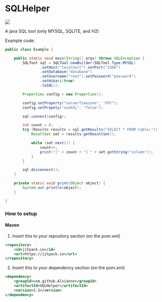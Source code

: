 # SQLHelper
[![](https://jitpack.io/v/Alviannn/SQLHelper.svg)](https://jitpack.io/#Alviannn/SQLHelper)

A java SQL tool (only MYSQL, SQLITE, and H2)

Example code:
```java
public class Example {

    public static void main(String[] args) throws SQLException {
        SQLTool sql = SQLTool.newBuilder(SQLTool.Type.MYSQL)
                .setHost("localhost").setPort("3306")
                .setDatabase("database")
                .setUsername("root").setPassword("password")
                .setHikari(true)
                .toSQL();

        Properties config = new Properties();

        config.setProperty("serverTimezone", "UTC");
        config.setPropety("useSSL", "false");

        sql.connect(config);

        int count = 0;
        try (Results results = sql.getResults("SELECT * FROM table;")) {
            ResultSet set = results.getResultSet();

            while (set.next()) {
                count++;
                print("[" + count + "] " + set.getString("column"));
            }
        }

        sql.disconnect();
    }

    private static void print(Object object) {
        System.out.println(object);
    }

}
```

### How to setup

#### Maven
1. Insert this to your repository section (on the pom.xml)
```xml
<repository>
    <id>jitpack.io</id>
    <url>https://jitpack.io</url>
</repository>
```

2. Insert this to your dependency section (on the pom.xml)
```xml
<dependency>
    <groupId>com.github.Alviannn</groupId>
    <artifactId>SQLHelper</artifactId>
    <version>2.1</version>
</dependency>
```
